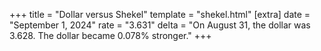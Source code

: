 +++
title = "Dollar versus Shekel"
template = "shekel.html"
[extra]
date = "September  1, 2024"
rate = "3.631"
delta = "On August 31, the dollar was 3.628. The dollar became 0.078% stronger."
+++
